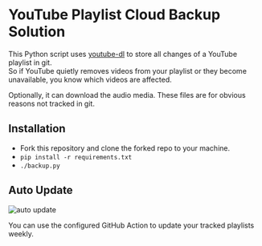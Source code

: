 # YouTube Playlist Cloud Backup Solution

This Python script uses [youtube-dl](https://github.com/ytdl-org/youtube-dl) to store all changes of a YouTube playlist in git.  
So if YouTube quietly removes videos from your playlist or they become unavailable, you know which videos are affected.

Optionally, it can download the audio media. These files are for obvious reasons not tracked in git.

## Installation

- Fork this repository and clone the forked repo to your machine.
- `pip install -r requirements.txt`
- `./backup.py`

## Auto Update
![auto update](../../workflows/Playlist%20Update/badge.svg)

You can use the configured GitHub Action to update your tracked playlists weekly.
